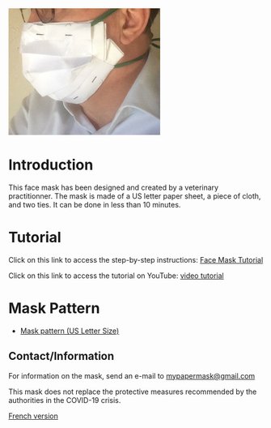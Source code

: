 
<img src="mask_image.png" class="img-responsive" alt="">

# Introduction
This face mask has been designed and created by a veterinary practitionner. The mask is made of a US letter paper sheet, a piece of cloth, and two ties. It can be done in less than 10 minutes. 

# Tutorial
Click on this link to access the step-by-step instructions: <a href="http://papermask.github.io/papermask/FaceMaskTutorial.pdf " target="_blank"> Face Mask Tutorial </a>

Click on this link to access the tutorial on YouTube: <a href="https://youtu.be/8fnABEBYyQk" target="_blank"> video tutorial </a>

# Mask Pattern
* <a href="http://papermask.github.io/papermask/USPattern.pdf" target="_blank"> Mask pattern  (US Letter Size) </a>

## Contact/Information
For information on the mask, send an e-mail to mypapermask@gmail.com 

This mask does not replace the protective measures recommended by the authorities in the COVID-19 crisis. 

<a href="https://papermask.github.io/papermask/">French version </a> 
